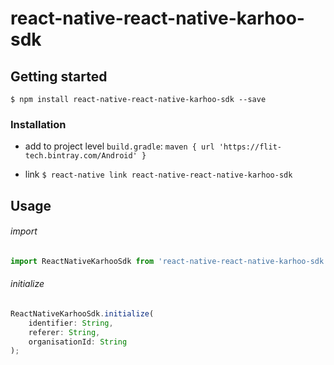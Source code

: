 # react-native-react-native-karhoo-sdk

## Getting started

`$ npm install react-native-react-native-karhoo-sdk --save`

### Installation

* add to project level `build.gradle`:
`maven { url 'https://flit-tech.bintray.com/Android' }`

* link
`$ react-native link react-native-react-native-karhoo-sdk`

## Usage

###### import
```javascript
import ReactNativeKarhooSdk from 'react-native-react-native-karhoo-sdk';
```
###### initialize
```javascript
ReactNativeKarhooSdk.initialize(
    identifier: String,
    referer: String,
    organisationId: String
);
```